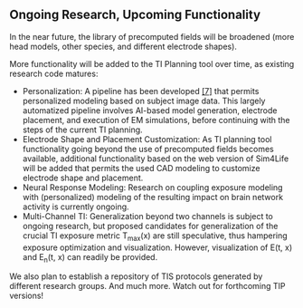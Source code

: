 ## Ongoing Research, Upcoming Functionality 

In the near future, the library of precomputed fields will be broadened (more head models, other species, and different electrode shapes).

More functionality will be added to the TI Planning tool over time, as existing research code matures:
- Personalization: A pipeline has been developed [[7]](/docs/background/references.md) that permits personalized modeling based on subject image data. This largely automatized pipeline involves AI-based model generation, electrode placement, and execution of EM simulations, before continuing with the steps of the current TI planning.
- Electrode Shape and Placement Customization: As TI planning tool functionality going beyond the use of precomputed fields becomes available, additional functionality based on the web version of Sim4Life will be added that permits the used CAD modeling to customize electrode shape and placement.
- Neural Response Modeling: Research on coupling exposure modeling with (personalized) modeling of the resulting impact on brain network activity is currently ongoing.
- Multi-Channel TI: Generalization beyond two channels is subject to ongoing research, but proposed candidates for generalization of the crucial TI exposure metric T<sub>max</sub>(x) are still speculative, thus hampering exposure optimization and visualization. However, visualization of E(t, x) and E<sub>n</sub>(t, x) can readily be provided.

We also plan to establish a repository of TIS protocols generated by different research groups. And much more. Watch out for forthcoming TIP versions!
